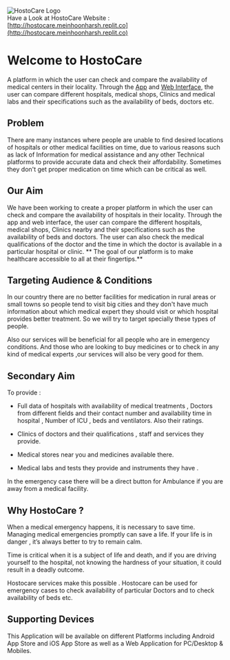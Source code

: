 ![HostoCare Logo](https://github.com/meinhoonharsh/HostoCare/blob/main/images/logo.png) <br>
Have a Look at HostoCare Website : [http://hostocare.meinhoonharsh.replit.co](http://hostocare.meinhoonharsh.replit.co)
# Welcome to HostoCare

A platform in which the user can check and compare the availability of medical centers in their locality. Through the [App](http://github.com/semikolan/HostoCare-App) and [Web Interface](http://github.com/semikolan/HostoCare), the user can compare different hospitals, medical shops, Clinics and medical labs and their specifications such as the availability of beds, doctors etc.


## Problem
There are many instances where people are unable to find desired locations of hospitals or other medical facilities on time, due to various reasons such as lack of Information for medical assistance and any other Technical platforms to provide accurate data and check their affordability. Sometimes they don't get proper medication on time which can be critical as well.

## Our Aim

We have been working to create a proper platform in which the user can check and compare the availability of hospitals in their locality. Through the app and web interface, the user can compare the different hospitals, medical shops, Clinics nearby and their specifications such as the availability of beds and doctors. The user can also check the medical qualifications of the doctor and the time in which the doctor is available in a particular hospital or clinic.
**
The goal of our platform is to make healthcare accessible to all at their fingertips.**

## Targeting Audience & Conditions

In our country there are no better facilities for medication in rural areas or small towns so people tend to visit big cities and they don't have much information about which medical expert they should visit or which hospital provides better treatment. So we will try to target specially these types of people.

Also our services will be beneficial for all people who are in emergency conditions. And those who are looking to buy medicines or to check in any kind of medical experts ,our services will also be very good for them.

## Secondary Aim

To provide :

-   Full data of hospitals with availability of medical treatments , Doctors from different fields and their contact number and availability time in hospital , Number of ICU , beds and ventilators. Also their ratings.
    
-   Clinics of doctors and their qualifications , staff and services they provide.
    
-   Medical stores near you and medicines available there.
    
-   Medical labs and tests they provide and instruments they have .
    

In the emergency case there will be a direct button for Ambulance if you are away from a medical facility.

## Why HostoCare ?
When a medical emergency happens, it is necessary to save time. Managing medical emergencies promptly can save a life. If your life is in danger , it’s always better to try to remain calm.

Time is critical when it is a subject of life and death, and if you are driving yourself to the hospital, not knowing the hardness of your situation, it could result in a deadly outcome.

Hostocare services make this possible . Hostocare can be used for emergency cases to check availability of particular Doctors and to check availability of beds etc.

## Supporting Devices

This Application will be available on different Platforms including Android App Store and iOS App Store as well as a Web Application for PC/Desktop & Mobiles.
